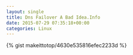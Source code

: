```yaml
---
layout: single                                                                                                              
title: Dns Failover A Bad Idea.Info                                                                                                                       
date: 2015-07-29 07:35:18+00:00                                                                                                                        
categories: Linux                                                                                                                
---                                                                                                                              
```


{% gist makeittotop/4630e535816efec2233d %}                                                                                                           

